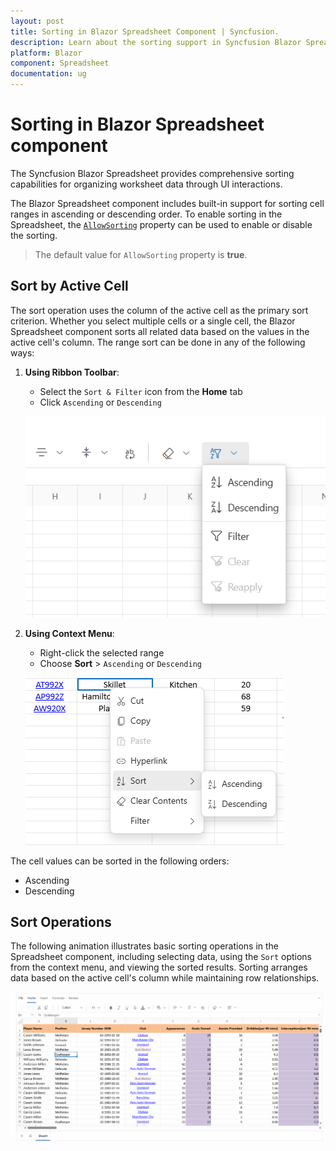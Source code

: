 ```yaml
---
layout: post
title: Sorting in Blazor Spreadsheet Component | Syncfusion.
description: Learn about the sorting support in Syncfusion Blazor Spreadsheet component and how to organize your data efficiently | Syncfusion.
platform: Blazor
component: Spreadsheet
documentation: ug
---
```


# Sorting in Blazor Spreadsheet component

The Syncfusion Blazor Spreadsheet provides comprehensive sorting capabilities for organizing worksheet data through UI interactions.

The Blazor Spreadsheet component includes built-in support for sorting cell ranges in ascending or descending order. To enable sorting in the Spreadsheet, the [`AllowSorting`](https://help.syncfusion.com/cr/blazor/Syncfusion.Blazor.Spreadsheet.SfSpreadsheet.html#Syncfusion_Blazor_Spreadsheet_SfSpreadsheet_AllowSorting) property can be used to enable or disable the sorting.
>  The default value for `AllowSorting` property is **true**.

## Sort by Active Cell

The sort operation uses the column of the active cell as the primary sort criterion. Whether you select multiple cells or a single cell, the Blazor Spreadsheet component sorts all related data based on the values in the active cell's column. The range sort can be done in any of the following ways:

1. **Using Ribbon Toolbar**:
   - Select the `Sort & Filter` icon from the **Home** tab
   - Click `Ascending` or `Descending`

   ![UI showing ribbon sort option](./images/ribbon-sort.png)
2. **Using Context Menu**:
   - Right-click the selected range
   - Choose **Sort** > `Ascending` or `Descending`

   ![UI showing contextmenu sort option](./images/contextmenu-sort.png)

The cell values can be sorted in the following orders:
* Ascending
* Descending

## Sort Operations

The following animation illustrates basic sorting operations in the Spreadsheet component, including selecting data, using the `Sort` options from the context menu, and viewing the sorted results. Sorting arranges data based on the active cell's column while maintaining row relationships.

![sorting](./images/sorting.gif)
